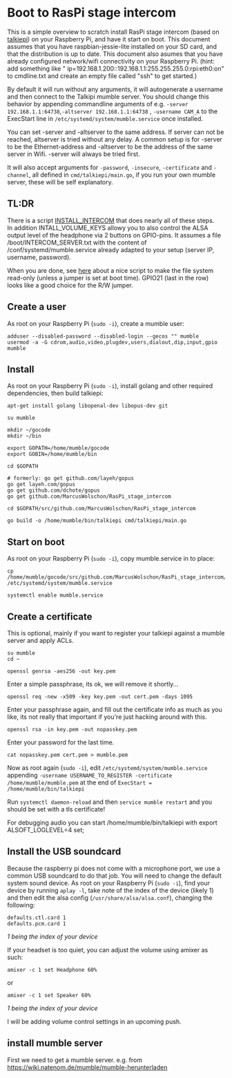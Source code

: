 # Boot to RasPi stage intercom

This is a simple overview to scratch install RasPi stage intercom (based on [talkiepi](https://github.com/dchote/talkiepi/)) on your Raspberry Pi, and have it start on boot. 
This document assumes that you have raspbian-jessie-lite installed on your SD card, and that the distribution is up to date. 
This document also asumes that you have already configured network/wifi connectivity on your Raspberry Pi. 
(hint: add something like " ip=192.168.1.200::192.168.1.1:255.255.255.0:rpi:eth0:on" to cmdline.txt and create an empty file called "ssh" to get started.) 

By default it will run without any arguments, it will autogenerate a username and then connect to the Talkipi mumble server. 
You should change this behavior by appending commandline arguments of e.g. `-server 192.168.1.1:64738`,`-altserver 192.168.1.1:64738` , `-username CAM_A` to the ExecStart line in `/etc/systemd/system/mumble.service` once installed. 

You can set -server and  -altserver to the same address. If server can not be reached, altserver is tried without any delay.
A common setup is for -server to be the Ethernet-address and -altserver to be the address of the same server in Wifi.
-server will always be tried first.

It will also accept arguments for `-password`, `-insecure`, `-certificate` and `-channel`, all defined in `cmd/talkiepi/main.go`, if you run your own mumble server, these will be self explanatory. 


## TL:DR


There is a script [INSTALL_INTERCOM](INSTALL_INTERCOM) that does nearly all of these steps.  
In addition INTALL_VOLUME_KEYS allowy you to also control the ALSA output level of the headphone via 2 buttons on GPIO-pins. 
It assumes a file /boot/INTERCOM_SERVER.txt with the content of /conf/systemd/mumble.service already adapted to your setup (server IP, username, password).

When you are done, see [here](https://learn.adafruit.com/read-only-raspberry-pi/) about a nice script to make the file system read-only (unless a jumper is set at boot time).
GPIO21 (last in the row) looks like a good choice for the R/W jumper.

## Create a user

As root on your Raspberry Pi (`sudo -i`), create a mumble user:
```
adduser --disabled-password --disabled-login --gecos "" mumble
usermod -a -G cdrom,audio,video,plugdev,users,dialout,dip,input,gpio mumble
```

## Install

As root on your Raspberry Pi (`sudo -i`), install golang and other required dependencies, then build talkiepi:
```
apt-get install golang libopenal-dev libopus-dev git

su mumble

mkdir ~/gocode
mkdir ~/bin

export GOPATH=/home/mumble/gocode
export GOBIN=/home/mumble/bin

cd $GOPATH

# formerly: go get github.com/layeh/gopus
go get layeh.com/gopus
go get github.com/dchote/gopus
go get github.com/MarcusWolschon/RasPi_stage_intercom

cd $GOPATH/src/github.com/MarcusWolschon/RasPi_stage_intercom

go build -o /home/mumble/bin/talkiepi cmd/talkiepi/main.go 
```


## Start on boot

As root on your Raspberry Pi (`sudo -i`), copy mumble.service in to place:
```
cp /home/mumble/gocode/src/github.com/MarcusWolschon/RasPi_stage_intercom/conf/systemd/mumble.service /etc/systemd/system/mumble.service

systemctl enable mumble.service
```

## Create a certificate

This is optional, mainly if you want to register your talkiepi against a mumble server and apply ACLs.
```
su mumble
cd ~

openssl genrsa -aes256 -out key.pem
```

Enter a simple passphrase, its ok, we will remove it shortly...

```
openssl req -new -x509 -key key.pem -out cert.pem -days 1095
```

Enter your passphrase again, and fill out the certificate info as much as you like, its not really that important if you're just hacking around with this.

```
openssl rsa -in key.pem -out nopasskey.pem
```

Enter your password for the last time.

```
cat nopasskey.pem cert.pem > mumble.pem
```

Now as root again (`sudo -i`), edit `/etc/systemd/system/mumble.service` appending `-username USERNAME_TO_REGISTER -certificate /home/mumble/mumble.pem` at the end of `ExecStart = /home/mumble/bin/talkiepi`

Run `systemctl daemon-reload` and then `service mumble restart` and you should be set with a tls certificate!

For debugging audio you can start /home/mumble/bin/talkiepi with export ALSOFT_LOGLEVEL=4 set; 


## Install the USB soundcard

Because the raspberry pi does not come with a microphone port, we use a common USB soundcard to do that job.
You will need to change the default system sound device.
As root on your Raspberry Pi (`sudo -i`), find your device by running `aplay -l`, take note of the index of the device (likely 1) and then edit the alsa config (`/usr/share/alsa/alsa.conf`), changing the following:
```
defaults.ctl.card 1
defaults.pcm.card 1
```
_1 being the index of your device_


If your headset is too quiet, you can adjust the volume using amixer as such:
```
amixer -c 1 set Headphone 60%
```
or 
```
amixer -c 1 set Speaker 60%
```
_1 being the index of your device_


I will be adding volume control settings in an upcoming push.

## install mumble server

First we need to get a mumble server. e.g. from https://wiki.natenom.de/mumble/mumble-herunterladen
